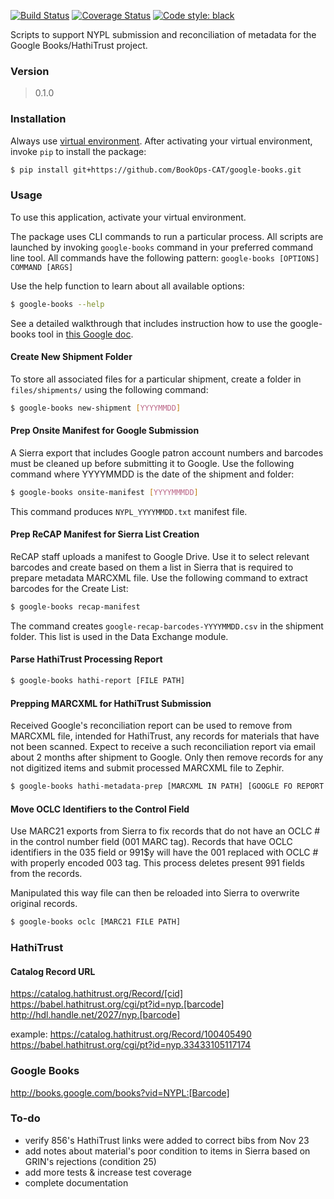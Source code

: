 [![Build Status](https://github.com/BookOps-CAT/google-books/actions/workflows/unit-tests.yaml/badge.svg?branch=main)](https://github.com/BookOps-CAT/google-books/actions) [![Coverage Status](https://coveralls.io/repos/github/BookOps-CAT/google-books/badge.svg?branch=main)](https://coveralls.io/github/BookOps-CAT/google-books?branch=main) [![Code style: black](https://img.shields.io/badge/code%20style-black-000000.svg)](https://github.com/psf/black)

Scripts to support NYPL submission and reconciliation of metadata for the Google Books/HathiTrust project.

### Version
> 0.1.0

### Installation
Always use [virtual environment](https://docs.python.org/3/library/venv.html). After activating your virtual environment, invoke `pip` to install the package:
```bash
$ pip install git+https://github.com/BookOps-CAT/google-books.git
```

### Usage

To use this application, activate your virtual environment.

The package uses CLI commands to run a particular process. All scripts are launched by invoking `google-books` command in your preferred command line tool.
All commands have the following pattern: `google-books [OPTIONS] COMMAND [ARGS]`

Use the help function to learn about all available options:
```bash
$ google-books --help
```

See a detailed walkthrough that includes instruction how to use the google-books tool in [this Google doc](https://docs.google.com/document/d/1xMqv9PjpOiJGxNZ0HsKS6ZXOykubqQPYoiqDSgJ3ivs/edit?usp=sharing).

#### Create New Shipment Folder
To store all associated files for a particular shipment, create a folder in `files/shipments/` using the following command:
```bash
$ google-books new-shipment [YYYYMMDD]
```
#### Prep Onsite Manifest for Google Submission
A Sierra export that includes Google patron account numbers and barcodes must be cleaned up before submitting it to Google. Use the following command where YYYYMMDD is the date of the shipment and folder:
```bash
$ google-books onsite-manifest [YYYYMMMDD]
```
This command produces `NYPL_YYYYMMDD.txt` manifest file.

#### Prep ReCAP Manifest for Sierra List Creation
ReCAP staff uploads a manifest to Google Drive. Use it to select relevant barcodes and create based on them a list in Sierra that is required to prepare metadata MARCXML file.
Use the following command to extract barcodes for the Create List:
```bash
$ google-books recap-manifest
```
The command creates `google-recap-barcodes-YYYYMMDD.csv` in the shipment folder. This list is used in the Data Exchange module.

#### Parse HathiTrust Processing Report

```bash
$ google-books hathi-report [FILE PATH]
```

#### Prepping MARCXML for HathiTrust Submission
Received Google's reconciliation report can be used to remove from MARCXML file, intended for HathiTrust, any records for materials that have not been scanned. Expect to receive a such reconciliation report via email about 2 months after shipment to Google. Only then remove records for any not digitized items and submit processed MARCXML file to Zephir.

```bash
$ google-books hathi-metadata-prep [MARCXML IN PATH] [GOOGLE FO REPORT PATH] [MARCXML OUT PATH]
```

#### Move OCLC Identifiers to the Control Field
Use MARC21 exports from Sierra to fix records that do not have an OCLC # in the control number field (001 MARC tag). Records that have OCLC identifiers in the 035 field or 991$y will have the 001 replaced with OCLC # with properly encoded 003 tag. This process deletes present 991 fields from the records.

Manipulated this way file can then be reloaded into Sierra to overwrite original records.

```bash
$ google-books oclc [MARC21 FILE PATH]
```


### HathiTrust
#### Catalog Record URL
https://catalog.hathitrust.org/Record/[cid]
https://babel.hathitrust.org/cgi/pt?id=nyp.[barcode]
http://hdl.handle.net/2027/nyp.[barcode]

example:
https://catalog.hathitrust.org/Record/100405490
https://babel.hathitrust.org/cgi/pt?id=nyp.33433105117174

### Google Books
http://books.google.com/books?vid=NYPL:[Barcode]


### To-do
+ verify 856's HathiTrust links were added to correct bibs from Nov 23
+ add notes about material's poor condition to items in Sierra based on GRIN's rejections (condition 25)
+ add more tests & increase test coverage
+ complete documentation